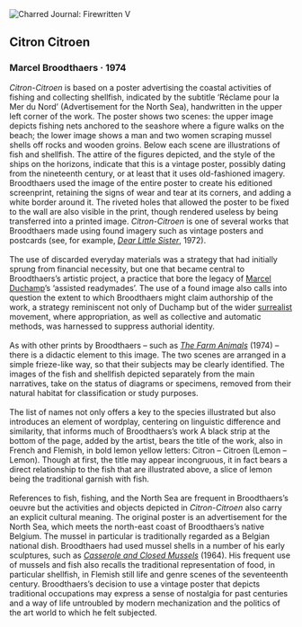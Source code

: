<div class="artwork-of-the-day">
  <div class="container">
    <div class="img-wrapper">
      <img
        src="https://uploads7.wikiart.org/00324/images/marcel-broodthaers/citron-citroen-1974.jpg!Large.jpg"
        alt="Charred Journal: Firewritten V" />
    </div>
    <div class="artwork-detail">
      <div class="artwork-origin"> 
        <h2 class="artwork-name">Citron Citroen</h2>
        <h3 class="artist">
          Marcel Broodthaers
                    ·  1974
        </h3>
      </div>
      <p class="description">
        <span class="artwork-description-text ng-binding" ng-bind-html="viewModel.ArtworkOfTheDay.Description | unsafe"><i>Citron-Citroen</i> is based on a poster advertising the coastal activities of fishing and collecting shellfish, indicated by the subtitle ‘Réclame pour la Mer du Nord’ (Advertisement for the North Sea), handwritten in the upper left corner of the work. The poster shows two scenes: the upper image depicts fishing nets anchored to the seashore where a figure walks on the beach; the lower image shows a man and two women scraping mussel shells off rocks and wooden groins. Below each scene are illustrations of fish and shellfish. The attire of the figures depicted, and the style of the ships on the horizons, indicate that this is a vintage poster, possibly dating from the nineteenth century, or at least that it uses old-fashioned imagery. Broodthaers used the image of the entire poster to create his editioned screenprint, retaining the signs of wear and tear at its corners, and adding a white border around it. The riveted holes that allowed the poster to be fixed to the wall are also visible in the print, though rendered useless by being transferred into a printed image. <i>Citron-Citroen</i> is one of several works that Broodthaers made using found imagery such as vintage posters and postcards (see, for example, <a target="_blank" href="https://www.wikiart.org/en/marcel-broodthaers/dear-little-sister-1972"><i>Dear Little Sister</i></a>, 1972).<br><br>The use of discarded everyday materials was a strategy that had initially sprung from financial necessity, but one that became central to Broodthaers’s artistic project, a practice that bore the legacy of <a target="_blank" href="https://www.wikiart.org/en/marcel-duchamp">Marcel Duchamp</a>’s ‘assisted readymades’. The use of a found image also calls into question the extent to which Broodthaers might claim authorship of the work, a strategy reminiscent not only of Duchamp but of the wider <a target="_blank" href="https://www.wikiart.org/en/artists-by-art-movement/surrealism">surrealist</a> movement, where appropriation, as well as collective and automatic methods, was harnessed to suppress authorial identity.<br><br>As with other prints by Broodthaers – such as <a target="_blank" href="https://www.wikiart.org/en/marcel-broodthaers/les-animaux-de-la-ferme-1974"><i>The Farm Animals</i></a> (1974) – there is a didactic element to this image. The two scenes are arranged in a simple frieze-like way, so that their subjects may be clearly identified. The images of the fish and shellfish depicted separately from the main narratives, take on the status of diagrams or specimens, removed from their natural habitat for classification or study purposes. <br><br>The list of names not only offers a key to the species illustrated but also introduces an element of wordplay, centering on linguistic difference and similarity, that informs much of Broodthaers’s work A black strip at the bottom of the page, added by the artist, bears the title of the work, also in French and Flemish, in bold lemon yellow letters: Citron – Citroen (Lemon – Lemon). Though at first, the title may appear incongruous, it in fact bears a direct relationship to the fish that are illustrated above, a slice of lemon being the traditional garnish with fish.<br><br>References to fish, fishing, and the North Sea are frequent in Broodthaers’s oeuvre but the activities and objects depicted in <i>Citron-Citroen</i> also carry an explicit cultural meaning. The original poster is an advertisement for the North Sea, which meets the north-east coast of Broodthaers’s native Belgium. The mussel in particular is traditionally regarded as a Belgian national dish. Broodthaers had used mussel shells in a number of his early sculptures, such as <a target="_blank" href="https://www.wikiart.org/en/marcel-broodthaers/casserole-and-closed-mussels-1964"><i>Casserole and Closed Mussels</i></a> (1964). His frequent use of mussels and fish also recalls the traditional representation of food, in particular shellfish, in Flemish still life and genre scenes of the seventeenth century. Broodthaers’s decision to use a vintage poster that depicts traditional occupations may express a sense of nostalgia for past centuries and a way of life untroubled by modern mechanization and the politics of the art world to which he felt subjected.</span>
                        <div class="text-shadow-container" ng-show="showShadow" style=""></div>
      </p>
    </div>
  </div>

</div>
